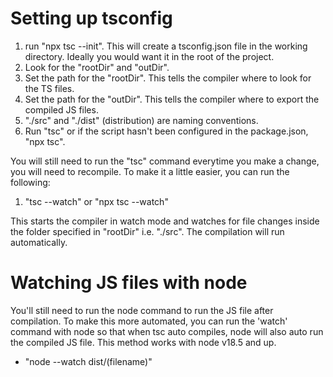 # Setting up tsconfig

1. run "npx tsc --init". This will create a tsconfig.json file in the working directory. Ideally you would want it in the root of the project. 
2. Look for the "rootDir" and "outDir".
3. Set the path for the "rootDir". This tells the compiler where to look for the TS files. 
4. Set the path for the "outDir". This tells the compiler where to export the compiled JS files. 
5. "./src" and "./dist" (distribution) are naming conventions. 
6. Run "tsc" or if the script hasn't been configured in the package.json, "npx tsc". 

You will still need to run the "tsc" command everytime you make a change, you will need to recompile. 
To make it a little easier, you can run the following:

1. "tsc --watch" or "npx tsc --watch"

This starts the compiler in watch mode and watches for file changes inside the folder specified in "rootDir" i.e. "./src". 
The compilation will run automatically. 

# Watching JS files with node

You'll still need to run the node command to run the JS file after compilation. 
To make this more automated, you can run the 'watch' command with node so that when tsc auto compiles, node will also auto run the compiled JS file. This method works with node v18.5 and up. 

- "node --watch dist/(filename)"



